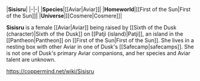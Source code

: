 |**Sisisru**|
|-|-|
|**Species**|[[Aviar\|Aviar]]|
|**Homeworld**|[[First of the Sun\|First of the Sun]]|
|**Universe**|[[Cosmere\|Cosmere]]|

**Sisisru** is a female [[Aviar\|Aviar]] being raised by [[Sixth of the Dusk (character)\|Sixth of the Dusk]] on [[Patji (island)\|Patji]], an island in the [[Pantheon\|Pantheon]] on [[First of the Sun\|First of the Sun]].
She lives in a nesting box with other Aviar in one of Dusk's [[Safecamp\|safecamps]]. She is not one of Dusk's primary Aviar companions, and her species and Aviar talent are unknown.



https://coppermind.net/wiki/Sisisru